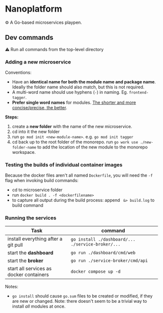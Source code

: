 # Nanoplatform

:gear: A Go-based microservices playpen.

## Dev commands
:warning: Run all commands from the top-level directory

### Adding a new microservice
Conventions:
- Have an **identical name for both the module name and package name**. Ideally the folder name should also match, but this is not required.
- A multi-word name should use hyphens (`-`) in naming.  Eg. `frontend-tagger`. 
- **Prefer single word names** for modules. [The shorter and more concise/precise, the better](https://go.dev/blog/package-names).

**Steps:**
1. create a **new folder** with the name of the new microservice.
1. cd into it the new folder
1. run `go mod init <new-module-name>`. e.g. `go mod init tagger`
1. cd back up to the root folder of the monorepo. run `go work use ./new-folder-name` to add the location of the new module to the monorepo workspace.

### Testing the builds of individual container images
Because the docker files aren't all named `Dockerfile`, you will need the `-f` flag when invoking build commands:
- cd to microservice folder
- run `docker build . -f <dockerfilename>`
- to capture all output during the build process: append ` &> build.log` to build command

### Running the services
Task | command
---|------
install everything after a git pull | `go install ./dashboard/... ./service-broker/...` 
start the **dashboard** | `go run ./dashboard/cmd/web`
start the **broker** | `go run ./service-broker/cmd/api`
start all services as docker containers | `docker compose up -d`

Notes:
- `go install` should cause `go.sum` files to be created or modified, if they are new or changed. Note: there doesn't seem to be a trivial way to install *all* modules at once.
